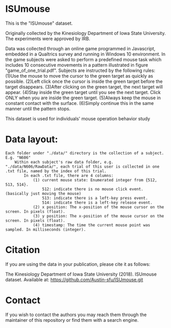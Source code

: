 # ISUmouse

This is the "ISUmouse" dataset. 

Originally collected by the Kinesiology Department of Iowa State University. The experiments were approved by IRB.

Data was collected through an online game programmed in Javascript, embedded in a Qualtrics survey and running in Windows 10 environment. In the game subjects were asked to perform a predefined mouse task which includes 10 consecutive movements in a pattern illustrated in figure "game_of_one_trial.pdf". Subjects are instructed by the following rules:
	(1)Use the mouse to move the cursor to the green target as quickly as possible.
	(2)Left click once the cursor is inside the green target before the target disappears. 
	(3)After clicking on the green target, the next target will appear.
	(4)Stay inside the green target until you see the next target. Click ONLY when you are inside the green target.
	(5)Always keep the mouse in constant contact with the surface. 
	(6)Simply continue this in the same manner until the pattern stops.

This dataset is used for individuals' mouse operation behavior study

# Data layout:
	Each folder under "./data/" directory is the collection of a subject. E.g. "N606"
		Within each subject's raw data folder, e.g. "./data/N606/RawData/", each trial of this user is collected in one .txt file, named by the index of this trial.
			In each .txt file, there are 4 columns: 
				(1) current mouse state: Enumerated integer from {512, 513, 514}. 
					512: indicate there is no mouse click event. (basically just moving the mouse)
					513: indicate there is a left-key press event.
					514: indicate there is a left-key release event.
				(2) x position: The x-position of the mouse cursor on the screen. In pixels (float).
				(3) y position: The x-position of the mouse cursor on the screen. In pixels (float).
				(4) timestamp: The time the current mouse point was sampled. In milliseconds (integer).

# Citation
If you are using the data in your publication, please cite it as follows:

The Kinesiology Department of Iowa State University (2018). ISUmouse dataset. Available at: https://github.com/Austin-sfu/ISUmouse.git

# Contact
If you wish to contact the authors you may reach them through the maintainer of this repository or find them with a search engine.